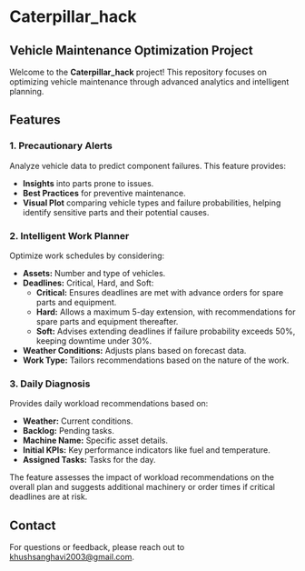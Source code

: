 # Caterpillar_hack

## Vehicle Maintenance Optimization Project

Welcome to the **Caterpillar_hack** project! This repository focuses on optimizing vehicle maintenance through advanced analytics and intelligent planning.

## Features

### 1. Precautionary Alerts
Analyze vehicle data to predict component failures. This feature provides:
- **Insights** into parts prone to issues.
- **Best Practices** for preventive maintenance.
- **Visual Plot** comparing vehicle types and failure probabilities, helping identify sensitive parts and their potential causes.

### 2. Intelligent Work Planner
Optimize work schedules by considering:
- **Assets:** Number and type of vehicles.
- **Deadlines:** Critical, Hard, and Soft:
  - **Critical:** Ensures deadlines are met with advance orders for spare parts and equipment.
  - **Hard:** Allows a maximum 5-day extension, with recommendations for spare parts and equipment thereafter.
  - **Soft:** Advises extending deadlines if failure probability exceeds 50%, keeping downtime under 30%.
- **Weather Conditions:** Adjusts plans based on forecast data.
- **Work Type:** Tailors recommendations based on the nature of the work.

### 3. Daily Diagnosis
Provides daily workload recommendations based on:
- **Weather:** Current conditions.
- **Backlog:** Pending tasks.
- **Machine Name:** Specific asset details.
- **Initial KPIs:** Key performance indicators like fuel and temperature.
- **Assigned Tasks:** Tasks for the day.

The feature assesses the impact of workload recommendations on the overall plan and suggests additional machinery or order times if critical deadlines are at risk.

## Contact
For questions or feedback, please reach out to [khushsanghavi2003@gmail.com](mailto:khushsanghavi2003@gmail.com).

